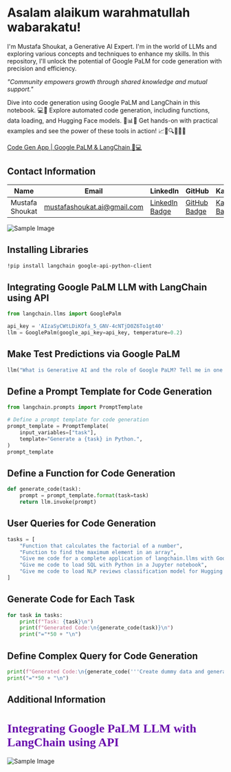 # Asalam alaikum warahmatullah wabarakatu!

I'm Mustafa Shoukat, a Generative AI Expert. I'm in the world of LLMs and exploring various concepts and techniques to enhance my skills. In this repository, I'll unlock the potential of Google PaLM for code generation with precision and efficiency.

_"Community empowers growth through shared knowledge and mutual support."_

Dive into code generation using Google PaLM and LangChain in this notebook. 💻🔧 Explore automated code generation, including functions, data loading, and Hugging Face models. 🤖📊✨ Get hands-on with practical examples and see the power of these tools in action! 📈📝🔍🌟💬💡

[Code Gen App | Google PaLM & LangChain 🚀💻](https://www.kaggle.com/code/mustafashoukat/code-gen-app-google-palm-langchain/edit)

## Contact Information

| Name           | Email                          | LinkedIn                                                        | GitHub                                              | Kaggle                                               | LeetCode                                                 |
|----------------|--------------------------------|-----------------------------------------------------------------|-----------------------------------------------------|-----------------------------------------------------|----------------------------------------------------------|
| Mustafa Shoukat | mustafashoukat.ai@gmail.com    | [LinkedIn Badge](https://www.linkedin.com/in/mustafashoukat/)   | [GitHub Badge](https://github.com/Mustafa-Shoukat1) | [Kaggle Badge](https://www.kaggle.com/mustafashoukat) | [LeetCode Badge](https://leetcode.com/u/MustafaShoukat/) |

![Sample Image](https://i.ytimg.com/vi/R6WNU28MgQ0/maxresdefault.jpg)

## Installing Libraries

```bash
!pip install langchain google-api-python-client
```

## Integrating Google PaLM LLM with LangChain using API

```python
from langchain.llms import GooglePalm

api_key = 'AIzaSyCWtLDiKOfa_5_GNV-4cNTjD0Z6To1gt40'
llm = GooglePalm(google_api_key=api_key, temperature=0.2)
```

## Make Test Predictions via Google PaLM

```python
llm("What is Generative AI and the role of Google PaLM? Tell me in one line.")
```

## Define a Prompt Template for Code Generation

```python
from langchain.prompts import PromptTemplate

# Define a prompt template for code generation
prompt_template = PromptTemplate(
    input_variables=["task"],
    template="Generate a {task} in Python.",
)
prompt_template
```

## Define a Function for Code Generation

```python
def generate_code(task):
    prompt = prompt_template.format(task=task)
    return llm.invoke(prompt)
```

## User Queries for Code Generation

```python
tasks = [
    "Function that calculates the factorial of a number",
    "Function to find the maximum element in an array",
    "Give me code for a complete application of langchain.llms with Google PaLM code generation application",
    "Give me code to load SQL with Python in a Jupyter notebook",
    "Give me code to load NLP reviews classification model for Hugging Face"
]
```

## Generate Code for Each Task

```python
for task in tasks:
    print(f"Task: {task}\n")
    print(f"Generated Code:\n{generate_code(task)}\n")
    print("="*50 + "\n")
```

## Define Complex Query for Code Generation

```python
print(f"Generated Code:\n{generate_code('''Create dummy data and generate code to load a sentiment analysis model from the Hugging Face pipeline using a simple model. Provide the complete code for a Kaggle kernel.''')}\n")
print("="*50 + "\n")
```

## Additional Information

<h1 style="color: #6a0dad; font-family: 'Times New Roman', Times, serif;">Integrating Google PaLM LLM with LangChain using API</h1>

![Sample Image](https://th.bing.com/th/id/OIP.HMwi10r0TW11pUc-9yZEeQHaE8?rs=1&pid=ImgDetMain)
